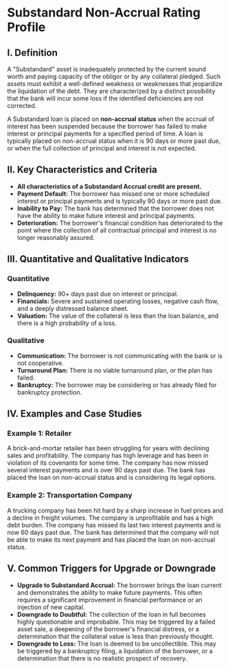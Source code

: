 # Substandard Non-Accrual Rating Profile

## I. Definition

A "Substandard" asset is inadequately protected by the current sound worth and paying capacity of the obligor or by any collateral pledged. Such assets must exhibit a well-defined weakness or weaknesses that jeopardize the liquidation of the debt. They are characterized by a distinct possibility that the bank will incur some loss if the identified deficiencies are not corrected.

A Substandard loan is placed on **non-accrual status** when the accrual of interest has been suspended because the borrower has failed to make interest or principal payments for a specified period of time. A loan is typically placed on non-accrual status when it is 90 days or more past due, or when the full collection of principal and interest is not expected.

## II. Key Characteristics and Criteria

- **All characteristics of a Substandard Accrual credit are present.**
- **Payment Default:** The borrower has missed one or more scheduled interest or principal payments and is typically 90 days or more past due.
- **Inability to Pay:** The bank has determined that the borrower does not have the ability to make future interest and principal payments.
- **Deterioration:** The borrower's financial condition has deteriorated to the point where the collection of all contractual principal and interest is no longer reasonably assured.

## III. Quantitative and Qualitative Indicators

### Quantitative
- **Delinquency:** 90+ days past due on interest or principal.
- **Financials:** Severe and sustained operating losses, negative cash flow, and a deeply distressed balance sheet.
- **Valuation:** The value of the collateral is less than the loan balance, and there is a high probability of a loss.

### Qualitative
- **Communication:** The borrower is not communicating with the bank or is not cooperative.
- **Turnaround Plan:** There is no viable turnaround plan, or the plan has failed.
- **Bankruptcy:** The borrower may be considering or has already filed for bankruptcy protection.

## IV. Examples and Case Studies

### Example 1: Retailer
A brick-and-mortar retailer has been struggling for years with declining sales and profitability. The company has high leverage and has been in violation of its covenants for some time. The company has now missed several interest payments and is over 90 days past due. The bank has placed the loan on non-accrual status and is considering its legal options.

### Example 2: Transportation Company
A trucking company has been hit hard by a sharp increase in fuel prices and a decline in freight volumes. The company is unprofitable and has a high debt burden. The company has missed its last two interest payments and is now 60 days past due. The bank has determined that the company will not be able to make its next payment and has placed the loan on non-accrual status.

## V. Common Triggers for Upgrade or Downgrade

- **Upgrade to Substandard Accrual:** The borrower brings the loan current and demonstrates the ability to make future payments. This often requires a significant improvement in financial performance or an injection of new capital.
- **Downgrade to Doubtful:** The collection of the loan in full becomes highly questionable and improbable. This may be triggered by a failed asset sale, a deepening of the borrower's financial distress, or a determination that the collateral value is less than previously thought.
- **Downgrade to Loss:** The loan is deemed to be uncollectible. This may be triggered by a bankruptcy filing, a liquidation of the borrower, or a determination that there is no realistic prospect of recovery.
